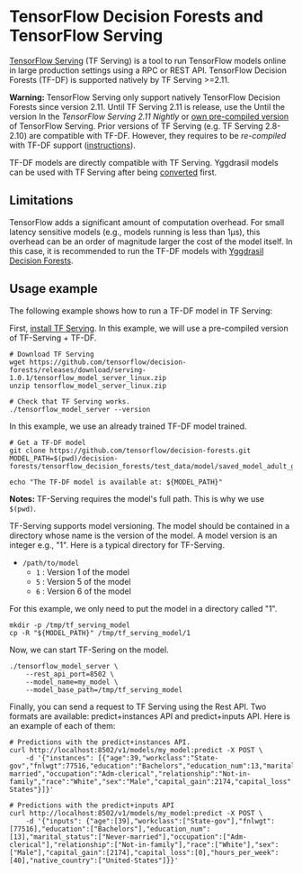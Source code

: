# TensorFlow Decision Forests and TensorFlow Serving

[TensorFlow Serving](https://www.tensorflow.org/tfx/guide/serving) (TF Serving)
is a tool to run TensorFlow models online in large production settings using a
RPC or REST API. TensorFlow Decision Forests (TF-DF) is supported natively by TF
Serving >=2.11.

**Warning:** TensorFlow Serving only support natively TensorFlow Decision
Forests since version 2.11. Until TF Serving 2.11 is release, use the Until the
version In the *TensorFlow Serving 2.11 Nightly* or
[own pre-compiled version](https://github.com/tensorflow/decision-forests/releases/tag/serving-1.0.1)
of TensorFlow Serving. Prior versions of TF Serving (e.g. TF Serving 2.8-2.10)
are compatible with TF-DF. However, they requires to be *re-compiled* with TF-DF
support
([instructions](https://github.com/tensorflow/decision-forests/blob/main/documentation/tensorflow_serving.md#compile-tf-seringtf-decision-forests-from-source)).

TF-DF models are directly compatible with TF Serving. Yggdrasil models can be
used with TF Serving after being
[converted](https://ydf.readthedocs.io/en/latest/convert_model.html#convert-a-yggdrasil-model-to-a-tensorflow-decision-forests-model)
first.

## Limitations

TensorFlow adds a significant amount of computation overhead. For small latency
sensitive models (e.g., models running is less than 1µs), this overhead can be
an order of magnitude larger the cost of the model itself. In this case, it is
recommended to run the TF-DF models with
[Yggdrasil Decision Forests](https://ydf.readthedocs.io).

## Usage example

The following example shows how to run a TF-DF model in TF Serving:

First, [install TF Serving](https://github.com/tensorflow/serving#set-up). In
this example, we will use a pre-compiled version of TF-Serving + TF-DF.

```shell
# Download TF Serving
wget https://github.com/tensorflow/decision-forests/releases/download/serving-1.0.1/tensorflow_model_server_linux.zip
unzip tensorflow_model_server_linux.zip

# Check that TF Serving works.
./tensorflow_model_server --version
```

In this example, we use an already trained TF-DF model trained.

```shell
# Get a TF-DF model
git clone https://github.com/tensorflow/decision-forests.git
MODEL_PATH=$(pwd)/decision-forests/tensorflow_decision_forests/test_data/model/saved_model_adult_gbt

echo "The TF-DF model is available at: ${MODEL_PATH}"
```

**Notes:** TF-Serving requires the model's full path. This is why we use
`$(pwd)`.

TF-Serving supports model versioning. The model should be contained in a
directory whose name is the version of the model. A model version is an integer
e.g., "1". Here is a typical directory for TF-Serving.

-   `/path/to/model`
    -   `1` : Version 1 of the model
    -   `5` : Version 5 of the model
    -   `6` : Version 6 of the model

For this example, we only need to put the model in a directory called "1".

```shell
mkdir -p /tmp/tf_serving_model
cp -R "${MODEL_PATH}" /tmp/tf_serving_model/1
```

Now, we can start TF-Sering on the model.

```shell
./tensorflow_model_server \
    --rest_api_port=8502 \
    --model_name=my_model \
    --model_base_path=/tmp/tf_serving_model
```

Finally, you can send a request to TF Serving using the Rest API. Two formats
are available: predict+instances API and predict+inputs API. Here is an example
of each of them:

```shell
# Predictions with the predict+instances API.
curl http://localhost:8502/v1/models/my_model:predict -X POST \
    -d '{"instances": [{"age":39,"workclass":"State-gov","fnlwgt":77516,"education":"Bachelors","education_num":13,"marital_status":"Never-married","occupation":"Adm-clerical","relationship":"Not-in-family","race":"White","sex":"Male","capital_gain":2174,"capital_loss":0,"hours_per_week":40,"native_country":"United-States"}]}'
```

```shell
# Predictions with the predict+inputs API
curl http://localhost:8502/v1/models/my_model:predict -X POST \
    -d '{"inputs": {"age":[39],"workclass":["State-gov"],"fnlwgt":[77516],"education":["Bachelors"],"education_num":[13],"marital_status":["Never-married"],"occupation":["Adm-clerical"],"relationship":["Not-in-family"],"race":["White"],"sex":["Male"],"capital_gain":[2174],"capital_loss":[0],"hours_per_week":[40],"native_country":["United-States"]}}'
```
